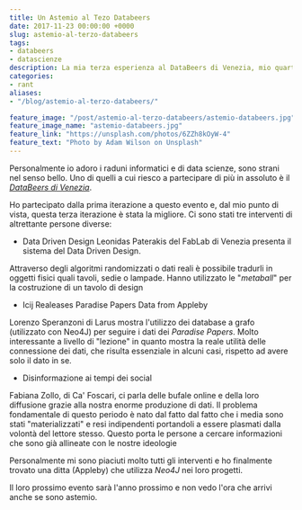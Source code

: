 ```yaml
---
title: Un Astemio al Tezo Databeers
date: 2017-11-23 00:00:00 +0000
slug: astemio-al-terzo-databeers
tags:
- databeers
- datascienze
description: La mia terza esperienza al DataBeers di Venezia, mio quarto Databeers
categories:
- rant
aliases:
- "/blog/astemio-al-terzo-databeers/"

feature_image: "/post/astemio-al-terzo-databeers/astemio-databeers.jpg"
feature_image_name: "astemio-databeers.jpg"
feature_link: "https://unsplash.com/photos/6ZZh8kOyW-4"
feature_text: "Photo by Adam Wilson on Unsplash"
---
```

Personalmente io adoro i raduni informatici e di data scienze, sono strani nel senso bello. Uno di quelli a cui riesco a partecipare di più in assoluto è il _*[DataBeers di Venezia](https://databeersvce.tumblr.com)*_.


Ho partecipato dalla prima iterazione a questo evento e, dal mio punto di vista, questa terza iterazione è stata la migliore.
Ci sono stati tre interventi di altrettante persone diverse:

* Data Driven Design
Leonidas Paterakis del FabLab di Venezia presenta il sistema del Data Driven Design.

Attraverso degli algoritmi randomizzati o dati reali è possibile tradurli in oggetti fisici quali tavoli, sedie o lampade.
Hanno utilizzato le "_metaball_" per la costruzione di un tavolo di design

* Icij Realeases Paradise Papers Data from Appleby

Lorenzo Speranzoni di Larus mostra l'utilizzo dei database a grafo (utilizzato con Neo4J) per seguire i dati dei _Paradise Papers_.
Molto interessante a livello di "lezione" in quanto mostra la reale utilità delle connessione dei dati, che risulta essenziale in alcuni casi, rispetto ad avere solo il dato in se.

* Disinformazione ai tempi dei social

Fabiana Zollo, di Ca' Foscari, ci parla delle bufale online e della loro diffusione grazie alla nostra enorme produzione di dati.
Il problema fondamentale di questo periodo è nato dal fatto dal fatto che i media sono stati "materializzati" e resi indipendenti portandoli a essere plasmati dalla volontà del lettore stesso. Questo porta le persone a cercare informazioni che sono già allineate con le nostre ideologie


Personalmente mi sono piaciuti molto tutti gli interventi e ho finalmente trovato una ditta (Appleby) che utilizza _Neo4J_ nei loro progetti.

Il loro prossimo evento sarà l'anno prossimo e non vedo l'ora che arrivi anche se sono astemio.
